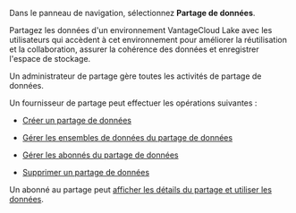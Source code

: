 Dans le panneau de navigation, sélectionnez **Partage de données**.

Partagez les données d'un environnement VantageCloud Lake avec les utilisateurs qui accèdent à cet environnement pour améliorer la réutilisation et la collaboration, assurer la cohérence des données et enregistrer l'espace de stockage.

Un administrateur de partage gère toutes les activités de partage de données.

Un fournisseur de partage peut effectuer les opérations suivantes :

-   [Créer un partage de données](vlk1663617148666.md)

-   [Gérer les ensembles de données du partage de données](rfg1681040443995.md)

-   [Gérer les abonnés du partage de données](vph1681040670091.md)

-   [Supprimer un partage de données](vuh1681040768372.md)

Un abonné au partage peut [afficher les détails du partage et utiliser les données](hfx1686247226223.md).
